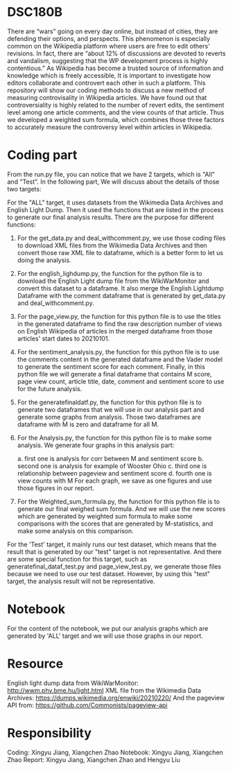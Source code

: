 # DSC180B

There are “wars” going on every day online, but instead of cities, they are defending their options, and perspects. This phenomenon is especially common on the Wikipedia platform where users are free to edit others' revisions. In fact, there are “about 12% of discussions are devoted to reverts and vandalism, suggesting that the WP development process is highly contentious.” As Wikipedia has become a trusted source of information and knowledge which is freely accessible, It is important to investigate how editors collaborate and controvert each other in such a platform. This repository will show our coding methods to discuss a new method of measuring controvisality in Wikipedia articles. We have found out that controversiality is highly related to the number of revert edits, the sentiment level among one article comments, and the view counts of that article. Thus we developed a weighted sum formula, which combines those three factors to accurately measure the controversy level within articles in Wikipedia. 


# Coding part
From the run.py file, you can notice that we have 2 targets, which is "All" and "Test". In the following part, We will discuss about the details of those two targets:
    
For the "ALL" target, it uses datasets from the Wikimedia Data Archives and English Light Dump. Then it used the functions that are listed in the process to generate our final analysis results. There are the purpose for different functions:

1. For the get_data.py and deal_withcomment.py, we use those coding files to download XML files from the Wikimedia Data Archives and then convert those raw XML file to dataframe, which is a better form to let us doing the analysis. 
    
2. For the english_lighdump.py, the function for the python file is to download the English Light dump file from the WikiWarMonitor and convert this dataset to a dataframe. It also merge the English Lightdump Dataframe with the comment dataframe that is generated by get_data.py and deal_withcomment.py. 
    
3. For the page_view.py, the function for this python file is to use the titles in the generated dataframe to find the raw description number of views on English Wikipedia of articles in the merged dataframe from those articles' start dates to 20210101. 
    
4. For the sentiment_analysis.py, the function for this python file is to use the comments content in the generated dataframe and the Vader model to generate the sentiment score for each comment. Finally, in this python file we will generate a final dataframe that contains M score, page view count, article title, date, comment and sentiment score to use for the future analysis. 
    
5. For the generatefinaldatf.py, the function for this python file is to generate two dataframes that we will use in our analysis part and generate some graphs from analysis. Those two dataframes are dataframe with M is zero and dataframe for all M. 
    
6. For the Analysis.py, the function for this python file is to make some analysis. We generate four graphs in this analysis part:
  
    a. first one is analysis for corr between M and sentiment score
    b. second one is analysis for example of Wooster Ohio
    c. third one is relationship between pageview and sentiment score
    d. fourth one is view counts with M
   For each graph, we save as one figures and use those figures in our report. 

7. For the Weighted_sum_formula.py, the function for this python file is to generate our final weighed sum formula. And we will use the new scores which are generated by weighted sum formula to make some comparisons with the scores that are generated by M-statistics, and make some analysis on this comparison.  


For the 'Test' target, it mainly runs our test dataset, which means that the result that is generated by our "test" target is not representative. And there are some special function for this target, such as generatefinal_dataf_test.py and page_view_test.py, we generate those files because we need to use our test dataset. However, by using this "test" target, the analysis result will not be representative. 

# Notebook

For the content of the notebook, we put our analysis graphs which are generated by 'ALL' target and we will use those graphs in our report. 

# Resource

English light dump data from WikiWarMonitor: http://wwm.phy.bme.hu/light.html
XML file from the Wikimedia Data Archives: https://dumps.wikimedia.org/enwiki/20210220/
And the pageview API from: https://github.com/Commonists/pageview-api

# Responsibility

Coding: Xingyu Jiang, Xiangchen Zhao
Notebook: Xingyu Jiang, Xiangchen Zhao
Report: Xingyu Jiang, Xiangchen Zhao and Hengyu Liu
